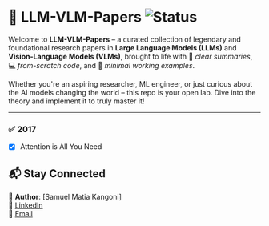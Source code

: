 # 🤖 LLM-VLM-Papers ![Status](https://img.shields.io/badge/status-ongoing-yellow)


Welcome to **LLM-VLM-Papers** – a curated collection of legendary and foundational research papers in **Large Language Models (LLMs)** and **Vision-Language Models (VLMs)**, brought to life with 🧠 *clear summaries*, 💻 *from-scratch code*, and 🧪 *minimal working examples*.

Whether you're an aspiring researcher, ML engineer, or just curious about the AI models changing the world – this repo is your open lab. Dive into the theory and implement it to truly master it! 

---

### ✅ 2017
- [x] Attention is All You Need











## 📬 Stay Connected

👤 **Author**: [Samuel Matia Kangoni]  
💼 [LinkedIn](https://www.linkedin.com/in/sam-matia-4b051125b/)  
📧 [Email](mailto:ssamat0020@email.com)
